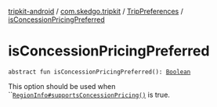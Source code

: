 [tripkit-android](../../index.md) / [com.skedgo.tripkit](../index.md) / [TripPreferences](index.md) / [isConcessionPricingPreferred](./is-concession-pricing-preferred.md)

# isConcessionPricingPreferred

`abstract fun isConcessionPricingPreferred(): `[`Boolean`](https://kotlinlang.org/api/latest/jvm/stdlib/kotlin/-boolean/index.html)

This option should be used when ``[`RegionInfo#supportsConcessionPricing()`](../../com.skedgo.tripkit.data.tsp/-region-info/supports-concession-pricing.md) is true.

